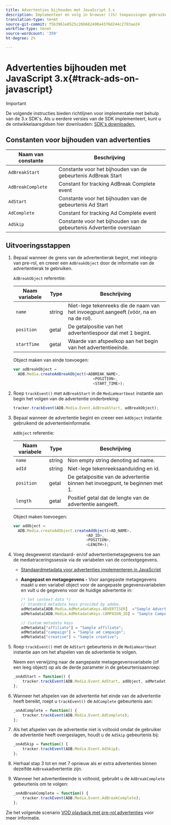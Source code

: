 ```yaml
---
title: Advertenties bijhouden met JavaScript 3.x
description: Implementeer en volg in browser (JS) toepassingen gebruikend Media SDK.
translation-type: tm+mt
source-git-commit: f5b3961e0525c26b682490a4376d244c2703ae24
workflow-type: tm+mt
source-wordcount: '359'
ht-degree: 2%

---
```



# Advertenties bijhouden met JavaScript 3.x{#track-ads-on-javascript}

>[!IMPORTANT]
>
>De volgende instructies bieden richtlijnen voor implementatie met behulp van de 3.x SDK&#39;s. Als u eerdere versies van de SDK implementeert, kunt u de ontwikkelaarsgidsen hier downloaden: [SDK&#39;s downloaden.](/help/sdk-implement/download-sdks.md)

## Constanten voor bijhouden van advertenties

| Naam van constante | Beschrijving   |
|---|---|
| `AdBreakStart` | Constante voor het bijhouden van de gebeurtenis AdBreak Start |
| `AdBreakComplete` | Constant for tracking AdBreak Complete event |
| `AdStart` | Constante voor het bijhouden van de gebeurtenis Ad Start |
| `AdComplete` | Constant for tracking Ad Complete event |
| `AdSkip` | Constante voor het bijhouden van de gebeurtenis Advertentie overslaan |

## Uitvoeringsstappen

1. Bepaal wanneer de grens van de advertentierak begint, met inbegrip van pre-rol, en creeer een `AdBreakObject` door de informatie van de advertentierak te gebruiken.

   `AdBreakObject` referentie:

   | Naam variabele | Type | Beschrijving |
   | --- | --- | --- |
   | `name` | string | Niet-lege tekenreeks die de naam van het invoegpunt aangeeft (vóór, na en na de rol). |
   | `position` | getal | De getalpositie van het advertentiespoor dat met 1 begint. |
   | `startTime` | getal | Waarde van afspeelkop aan het begin van het advertentieeinde. |

   Object maken van einde toevoegen:

   ```js
   var adBreakObject =
     ADB.Media.createAdBreakObject(<ADBREAK_NAME>,
                                      <POSITION>,
                                      <START_TIME>);
   ```

1. Roep `trackEvent()` met `AdBreakStart` in de `MediaHeartbeat` instantie aan begin het volgen van de advertentie onderbreking:

   ```js
   tracker.trackEvent(ADB.Media.Event.AdBreakStart, adBreakObject);
   ```

1. Bepaal wanneer de advertentie begint en creeer een `AdObject` instantie gebruikend de advertentieinformatie.

   `AdObject` referentie:

   | Naam variabele | Type | Beschrijving |
   | --- | --- | --- |
   | `name` | string | Non empty string denoting ad name. |
   | `adId` | string | Niet-lege tekenreeksaanduiding en id. |
   | `position` | getal | De getalpositie van de advertentie binnen het invoegpunt, te beginnen met 1. |
   | `length` | getal | Positief getal dat de lengte van de advertentie aangeeft. |

   Object maken toevoegen:

   ```js
   var adObject =
     ADB.Media.createAdObject.createAdObject(<AD_NAME>,
                                   <AD_ID>,
                                   <POSITION>,
                                   <LENGTH>);
   ```

1. Voeg desgewenst standaard- en/of advertentiemetagegevens toe aan de mediatraceringssessie via de variabelen van de contextgegevens.

   * [Standaardmetadata voor advertenties implementeren in JavaScript](/help/sdk-implement/track-ads/impl-std-ad-metadata/impl-std-ad-metadata-js.md)
   * **Aangepast en metagegevens -** Voor aangepaste metagegevens maakt u een variabel object voor de aangepaste gegevensvariabelen en vult u de gegevens voor de huidige advertentie in:

      ```js
      /* Set context data */
      // Standard metadata keys provided by adobe.
      adMetadata[ADB.Media.AdMetadataKeys.ADVERTISER]  ="Sample Advertiser";
      adMetadata[ADB.Media.AdMetadataKeys.CAMPAIGN_ID] = "Sample Campaign";
      
      // Custom metadata keys
      adMetadata["affiliate"] = "Sample affiliate";
      adMetadata["campaign"] = "Sample ad campaign";
      adMetadata["creative"] = "Sample creative";
      ```

1. Roep `trackEvent()` met de `AdStart` gebeurtenis in de `MediaHeartbeat` instantie aan om het afspelen van de advertentie te volgen.

   Neem een verwijzing naar de aangepaste metagegevensvariabele (of een leeg object) op als de derde parameter in de gebeurtenisaanroep:

   ```js
   _onAdStart = function() {
       tracker.trackEvent(ADB.Media.Event.AdStart, adObject, adMetadata);
   };
   ```

1. Wanneer het afspelen van de advertentie het einde van de advertentie heeft bereikt, roept u `trackEvent()` de `AdComplete` gebeurtenis aan:

   ```js
   _onAdComplete = function() {
       tracker.trackEvent(ADB.Media.Event.AdComplete);
   };
   ```

1. Als het afspelen van de advertentie niet is voltooid omdat de gebruiker de advertentie heeft overgeslagen, houdt u de `AdSkip` gebeurtenis bij:

   ```js
   _onAdSkip = function() {
       tracker.trackEvent(ADB.Media.Event.AdSkip);
   };
   ```

1. Herhaal stap 3 tot en met 7 opnieuw als er extra advertenties binnen dezelfde `AdBreak`advertentie zijn.
1. Wanneer het advertentieeinde is voltooid, gebruikt u de `AdBreakComplete` gebeurtenis om te volgen:

   ```js
   _onAdBreakComplete = function() {
       tracker.trackEvent(ADB.Media.Event.AdBreakComplete);
   };
   ```

Zie het volgende scenario [VOD playback met pre-rol advertenties](/help/sdk-implement/tracking-scenarios/vod-preroll-ads.md) voor meer informatie.
